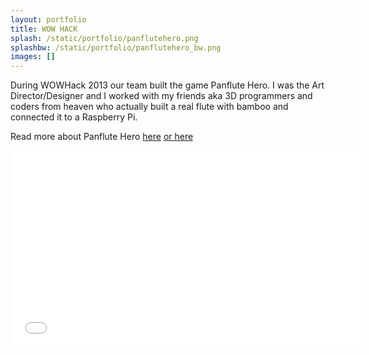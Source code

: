 ```yaml
---
layout: portfolio
title: WOW HACK
splash: /static/portfolio/panflutehero.png
splashbw: /static/portfolio/panflutehero_bw.png
images: []
---
```

During WOWHack 2013 our team built the game Panflute Hero. I was the Art Director/Designer and I worked with my friends aka 3D programmers and coders from heaven who actually built a real flute with bamboo and connected it to a Raspberry Pi.

 Read more about Panflute Hero [here](http://www.pixelfolders.se/2014/WOWHack-2013.html)  [or here](http://www.raspberrypi.org/archives/5924)


<iframe width="560" height="315" src="//www.youtube.com/embed/9jKsvDZP4T0" frameborder="0" allowfullscreen></iframe>



